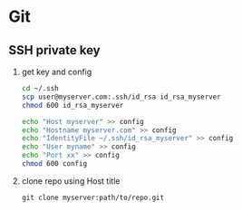 # Git

## SSH private key
1. get key and config
   ```sh
   cd ~/.ssh
   scp user@myserver.com:.ssh/id_rsa id_rsa_myserver
   chmod 600 id_rsa_myserver

   echo "Host myserver" >> config
   echo "Hostname myserver.com" >> config
   echo "IdentityFile ~/.ssh/id_rsa_myserver" >> config
   echo "User myname" >> config
   echo "Port xx" >> config
   chmod 600 config
   ```
1. clone repo using Host title
   ```
   git clone myserver:path/to/repo.git
   ```
  
  
